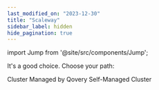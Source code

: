 ```yaml
---
last_modified_on: "2023-12-30"
title: "Scaleway"
sidebar_label: hidden
hide_pagination: true
---
```


import Jump from '@site/src/components/Jump';

It's a good choice. Choose your path:

<Jump to="/docs/getting-started/install-qovery/scaleway/cluster-managed-by-qovery">Cluster Managed by Qovery</Jump>
<Jump to="/docs/getting-started/install-qovery/scaleway/self-managed-cluster">Self-Managed Cluster</Jump>



